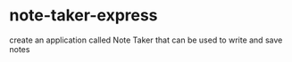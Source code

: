# note-taker-express
create an application called Note Taker that can be used to write and save notes
